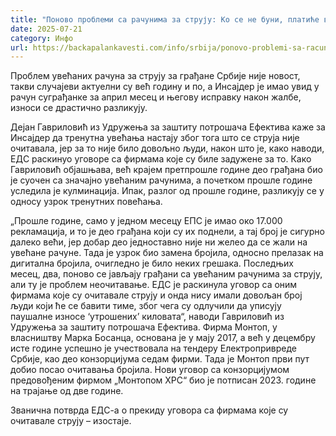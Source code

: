 ```yaml
---
title: "Поново проблеми са рачунима за струју: Ко се не буни, платиће више"
date: 2025-07-21
category: Инфо
url: https://backapalankavesti.com/info/srbija/ponovo-problemi-sa-racunima-za-struju-ko-se-ne-buni-platice-vise/
---
```


Проблем увећаних рачуна за струју за грађане Србије није новост, такви случајеви актуелни су већ годину и по, а Инсајдер је имао увид у рачун суграђанке за април месец и његову исправку након жалбе, износи се драстично разликују.

Дејан Гавриловић из Удружења за заштиту потрошача Ефектива каже за Инсајдер да тренутна увећања настају због тога што се струја није очитавала, јер за то није било довољно људи, након што је, како наводи, ЕДС раскинуо уговоре са фирмама које су биле задужене за то.
Како Гавриловић објашњава, већ крајем претпрошле године део грађана био је суочен са значајно увећаним рачунима, а почетком прошле године уследила је кулминација. Ипак, разлог од прошле године, разликују се у односу узрок тренутних повећања.

„Прошле године, само у једном месецу ЕПС је имао око 17.000 рекламација, и то је део грађана који су их поднели, а тај број је сигурно далеко већи, јер добар део једноставно није ни желео да се жали на увећане рачуне. Тада је узрок био замена бројила, односно прелазак на дигитална бројила, очигледно је било неких грешака. Последњих месец, два, поново се јављају грађани са увећаним рачунима за струју, али ту је проблем неочитавање. ЕДС је раскинула уговор са оним фирмама које су очитавале струју и онда нису имали довољан број људи који ће се бавити тиме, због чега су одлучили да уписују паушалне износе ‘утрошених’ киловата“, наводи Гавриловић из Удружења за заштиту потрошача Ефектива.
Фирма Монтоп, у власништву Марка Босанца, основана је у мају 2017, а већ у децембру исте године успешно је учествовала на тендеру Електропривреде Србије, као део конзорцијума седам фирми. Тада је Монтоп први пут добио посао очитавања бројила. Нови уговор са конзорцијумом предовођеним фирмом „Монтопом ХРС“ био је потписан 2023. године на трајање од две године.

Званична потврда ЕДС-а о прекиду уговора са фирмама које су очитавале струју – изостаје.
